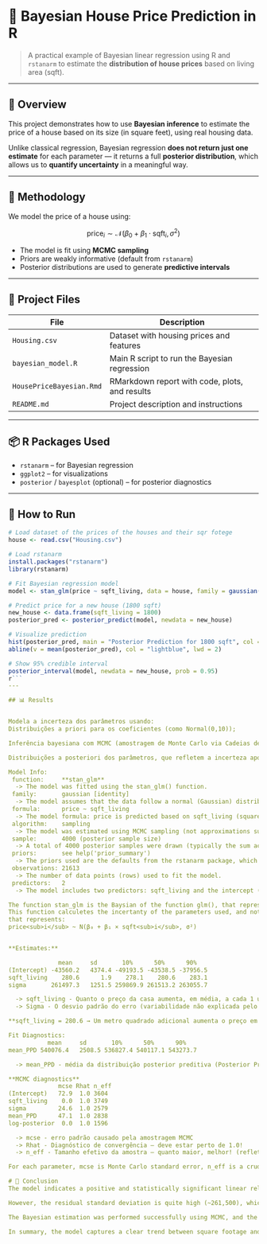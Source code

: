 # 🏡 Bayesian House Price Prediction in R

> A practical example of Bayesian linear regression using R and `rstanarm` to estimate the **distribution of house prices** based on living area (sqft).

---

## 📌 Overview

This project demonstrates how to use **Bayesian inference** to estimate the price of a house based on its size (in square feet), using real housing data.

Unlike classical regression, Bayesian regression **does not return just one estimate** for each parameter — it returns a full **posterior distribution**, which allows us to **quantify uncertainty** in a meaningful way.

---

## 🧠 Methodology

We model the price of a house using:

$$
\text{price}_i \sim \mathcal{N}(\beta_0 + \beta_1 \cdot \text{sqft}_i, \sigma^2)
$$


- The model is fit using **MCMC sampling**
- Priors are weakly informative (default from `rstanarm`)
- Posterior distributions are used to generate **predictive intervals**

---

## 📁 Project Files

| File                   | Description                                      |
|------------------------|--------------------------------------------------|
| `Housing.csv`          | Dataset with housing prices and features         |
| `bayesian_model.R`     | Main R script to run the Bayesian regression     |
| `HousePriceBayesian.Rmd` | RMarkdown report with code, plots, and results |
| `README.md`            | Project description and instructions             |

---

## 📦 R Packages Used

- `rstanarm` – for Bayesian regression
- `ggplot2` – for visualizations
- `posterior` / `bayesplot` (optional) – for posterior diagnostics

---

## 🚀 How to Run

```r
# Load dataset of the prices of the houses and their sqr fotege 
house <- read.csv("Housing.csv")

# Load rstanarm
install.packages("rstanarm")
library(rstanarm)

# Fit Bayesian regression model
model <- stan_glm(price ~ sqft_living, data = house, family = gaussian())

# Predict price for a new house (1800 sqft)
new_house <- data.frame(sqft_living = 1800)
posterior_pred <- posterior_predict(model, newdata = new_house)

# Visualize prediction
hist(posterior_pred, main = "Posterior Prediction for 1800 sqft", col = "lightpink")
abline(v = mean(posterior_pred), col = "lightblue", lwd = 2)

# Show 95% credible interval
posterior_interval(model, newdata = new_house, prob = 0.95)
r```
---

## 📊 Results 


Modela a incerteza dos parâmetros usando:
Distribuições a priori para os coeficientes (como Normal(0,10));

Inferência bayesiana com MCMC (amostragem de Monte Carlo via Cadeias de Markov);

Distribuições a posteriori dos parâmetros, que refletem a incerteza após observar os dados.

Model Info:
 function:     **stan_glm**
  -> The model was fitted using the stan_glm() function.
 family:       gaussian [identity]
  -> The model assumes that the data follow a normal (Gaussian) distribution with an identity link function (i.e., the expected value of price is modeled directly as a linear function of sqft_living)
 formula:      price ~ sqft_living
  -> The model formula: price is predicted based on sqft_living (square footage of the house).
 algorithm:    sampling
  -> The model was estimated using MCMC sampling (not approximations such as variational Bayes).
 sample:       4000 (posterior sample size)
  -> A total of 4000 posterior samples were drawn (typically the sum across all chains after burn-in).
 priors:       see help('prior_summary')
  -> The priors used are the defaults from the rstanarm package, which are generally weakly informative (e.g., normal(0, 10) for coefficients).
 observations: 21613
  -> The number of data points (rows) used to fit the model.
 predictors:   2
  -> The model includes two predictors: sqft_living and the intercept (β₀).

The function stan_glm is the Baysian of the function glm(), that represent a generalized vergion of a linar regretion.
This function calculetes the incertanty of the parameters used, and not the max likelyhood.
that represents:
price<sub>i</sub> ~ N(β₀ + β₁ × sqft<sub>i</sub>, σ²)


**Estimates:**

              mean     sd       10%      50%      90%   
(Intercept) -43560.2   4374.4 -49193.5 -43538.5 -37956.5
sqft_living    280.6      1.9    278.1    280.6    283.1
sigma       261497.3   1251.5 259869.9 261513.2 263055.7

  -> sqft_living - Quanto o preço da casa aumenta, em média, a cada 1 unidade adicional de área útil.
  -> Sigma - O desvio padrão do erro (variabilidade não explicada pelo modelo).

**sqft_living = 280.6 → Um metro quadrado adicional aumenta o preço em média 280,6 unidades monetárias, com incerteza pequena (sd = 1.9)**

Fit Diagnostics:
           mean     sd       10%      50%      90%   
mean_PPD 540076.4   2508.5 536827.4 540117.1 543273.7

  -> mean_PPD - média da distribuição posterior preditiva (Posterior Predictive Distribution) para o preço.

**MCMC diagnostics**
              mcse Rhat n_eff
(Intercept)   72.9  1.0 3604  
sqft_living    0.0  1.0 3749 
sigma         24.6  1.0 2579 
mean_PPD      47.1  1.0 2838 
log-posterior  0.0  1.0 1596

  -> mcse - erro padrão causado pela amostragem MCMC
  -> Rhat - Diagnóstico de convergência — deve estar perto de 1.0!
  -> n_eff - Tamanho efetivo da amostra — quanto maior, melhor! (reflete independência)

For each parameter, mcse is Monte Carlo standard error, n_eff is a crude measure of effective sample size, and Rhat is the potential scale reduction factor on split chains (at convergence Rhat=1).

# 📌 Conclusion
The model indicates a positive and statistically significant linear relationship between the size of the house (sqft_living) and its price. Specifically, the estimated coefficient suggests that, on average, each additional square foot increases the house price by approximately 280.60 units.

However, the residual standard deviation is quite high (~261,500), which implies that a large portion of the variability in house prices is not explained by size alone. This suggests that other factors—such as location, number of rooms, or property condition—likely play an important role and should be considered in future models.

The Bayesian estimation was performed successfully using MCMC, and the diagnostics (e.g., Rhat = 1.0 and high effective sample sizes) indicate strong convergence and reliable posterior estimates.

In summary, the model captures a clear trend between square footage and price but highlights the need for additional predictors to improve accuracy and reduce uncertainty.


